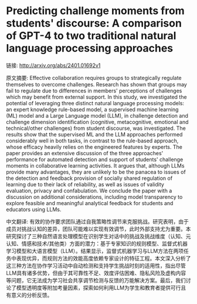 # Predicting challenge moments from students' discourse: A comparison of GPT-4 to two traditional natural language processing approaches

链接: http://arxiv.org/abs/2401.01692v1

原文摘要:
Effective collaboration requires groups to strategically regulate themselves
to overcome challenges. Research has shown that groups may fail to regulate due
to differences in members' perceptions of challenges which may benefit from
external support. In this study, we investigated the potential of leveraging
three distinct natural language processing models: an expert knowledge
rule-based model, a supervised machine learning (ML) model and a Large Language
model (LLM), in challenge detection and challenge dimension identification
(cognitive, metacognitive, emotional and technical/other challenges) from
student discourse, was investigated. The results show that the supervised ML
and the LLM approaches performed considerably well in both tasks, in contrast
to the rule-based approach, whose efficacy heavily relies on the engineered
features by experts. The paper provides an extensive discussion of the three
approaches' performance for automated detection and support of students'
challenge moments in collaborative learning activities. It argues that,
although LLMs provide many advantages, they are unlikely to be the panacea to
issues of the detection and feedback provision of socially shared regulation of
learning due to their lack of reliability, as well as issues of validity
evaluation, privacy and confabulation. We conclude the paper with a discussion
on additional considerations, including model transparency to explore feasible
and meaningful analytical feedback for students and educators using LLMs.

中文翻译:
有效的协作要求团队通过自我策略性调节来克服挑战。研究表明，由于成员对挑战认知的差异，团队可能难以实现有效调节，此时外部支持尤为重要。本研究探讨了三种自然语言处理模型在识别学生对话中的挑战及挑战维度（认知、元认知、情感和技术/其他类）方面的潜力：基于专家知识的规则模型、监督式机器学习模型和大语言模型（LLM）。结果显示，监督式机器学习与LLM方法在两项任务中表现优异，而规则方法的效能高度依赖专家设计的特征工程。本文深入分析了这三种方法在协作学习活动中自动检测和支持学生挑战时刻的适用性，指出尽管LLM具有诸多优势，但由于其可靠性不足、效度评估困难、隐私风险及虚构内容等问题，它无法成为学习社会共享调节检测与反馈的万能解决方案。最后，我们讨论了模型透明度等附加考量因素，探索如何利用LLM为学生和教育者提供可行且有意义的分析反馈。
